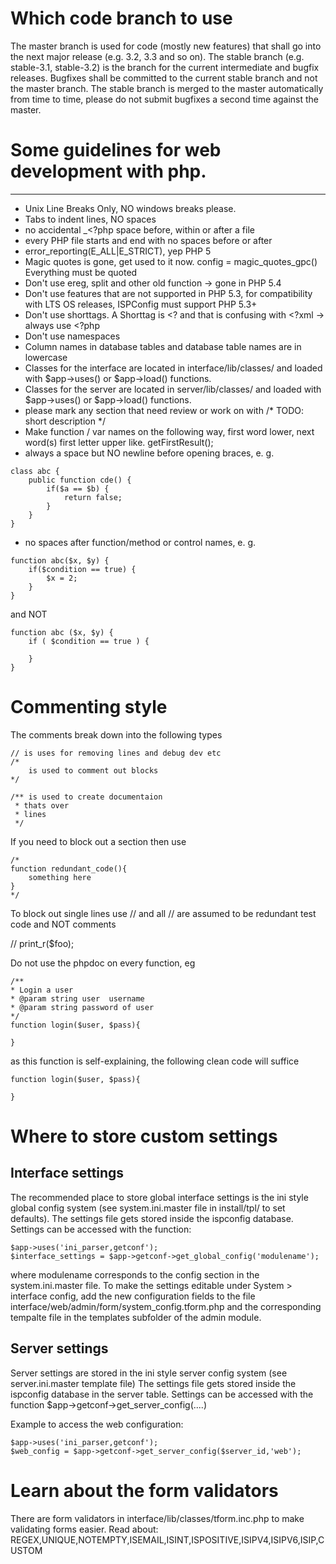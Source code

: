 # Which code branch to use

The master branch is used for code (mostly new features) that shall go into the next major release (e.g. 3.2, 3.3 and so on). The stable branch (e.g. stable-3.1, stable-3.2) is the branch for the current intermediate and bugfix releases. Bugfixes shall be committed to the current stable branch and not the master branch. The stable branch is merged to the master automatically from time to time, please do not submit bugfixes a second time against the master.

# Some guidelines for web development with php.
-----------------------------------------------------
* Unix Line Breaks Only, NO windows breaks please.
* Tabs to indent lines, NO spaces
* no accidental _<?php space before, within or after a file
* every PHP file starts and end with <?php ?> no spaces before or after
* error_reporting(E_ALL|E_STRICT), yep PHP 5
* Magic quotes is gone, get used to it now. config = magic_quotes_gpc() Everything must be quoted
* Don't use ereg, split and other old function -> gone in PHP 5.4
* Don't use features that are not supported in PHP 5.3, for compatibility with LTS OS releases, ISPConfig must support PHP 5.3+
* Don't use shorttags. A Shorttag is <? and that is confusing with <?xml -> always use <?php
* Don't use namespaces
* Column names in database tables and database table names are in lowercase
* Classes for the interface are located in interface/lib/classes/ and loaded with $app->uses() or $app->load() functions.
* Classes for the server are located in server/lib/classes/ and loaded with $app->uses() or $app->load() functions.
* please mark any section that need review or work on with /* TODO: short description */
* Make function / var names on the following way, first word lower, next word(s) first letter upper like. getFirstResult();
* always a space but NO newline before opening braces, e. g.
```
class abc {
	public function cde() {
		if($a == $b) {
			return false;
		}
	}
}
```
* no spaces after function/method or control names, e. g.
```
function abc($x, $y) {
	if($condition == true) {
		$x = 2;
	}
}
```
and NOT
```
function abc ($x, $y) {
	if ( $condition == true ) {
	
	}
}
```

# Commenting style

The comments break down into the following types
```
// is uses for removing lines and debug dev etc
/* 
	is used to comment out blocks
*/

/** is used to create documentaion
 * thats over 
 * lines
 */
```
If you need to block out a section then use
```
/*
function redundant_code(){
	something here
}
*/
```
To block out single lines use // and all // are assumed to be redundant test code and NOT comments

// print_r($foo);

Do not use the phpdoc on every function, eg 
```
/**
* Login a user
* @param string user  username
* @param string password of user
*/
function login($user, $pass){
	
}
```
as this function is self-explaining, the following clean code will suffice
```
function login($user, $pass){
	
}
```

# Where to store custom settings

## Interface settings

The recommended place to store global interface settings is the ini style global config system 
(see system.ini.master file in install/tpl/ to set defaults). The settings file 
gets stored inside the ispconfig database. Settings can be accessed with the function:

```
$app->uses('ini_parser,getconf');
$interface_settings = $app->getconf->get_global_config('modulename');
```

where modulename corresponds to the config section in the system.ini.master file.
To make the settings editable under System > interface config, add the new configuration
fields to the file interface/web/admin/form/system_config.tform.php and the corresponding
tempalte file in the templates subfolder of the admin module.

## Server settings

Server settings are stored in the ini style server config system (see server.ini.master template file)
The settings file gets stored inside the ispconfig database in the server table. Settings can be 
accessed with the function $app->getconf->get_server_config(....)

Example to access the web configuration:

```
$app->uses('ini_parser,getconf');
$web_config = $app->getconf->get_server_config($server_id,'web');
```

# Learn about the form validators
There are form validators in interface/lib/classes/tform.inc.php to make validating forms easier.
Read about: REGEX,UNIQUE,NOTEMPTY,ISEMAIL,ISINT,ISPOSITIVE,ISIPV4,ISIPV6,ISIP,CUSTOM
